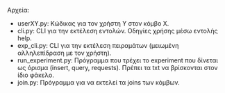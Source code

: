 Αρχεία:

* userXY.py: Κώδικας για τον χρήστη Y στον κόμβο X.
* cli.py: CLI για την εκτέλεση εντολών. Οδηγίες χρήσης μέσω εντολής help.
* exp_cli.py: CLI για την εκτέλεση πειραμάτων (μειωμένη αλληλεπίδραση με τον χρήστη).
* run_experiment.py: Πρόγραμμα που τρέχει το experiment που δίνεται ως όρισμα (insert, query, requests). Πρέπει τα txt να βρίσκονται στον ίδιο φάκελο.
* join.py: Πρόγραμμα για να εκτελεί τα joins των κόμβων.
